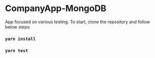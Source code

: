 # CompanyApp-MongoDB

App focused on various testing.
To start, clone the repository and follow below steps:
### `yarn install`
### `yarn test`
